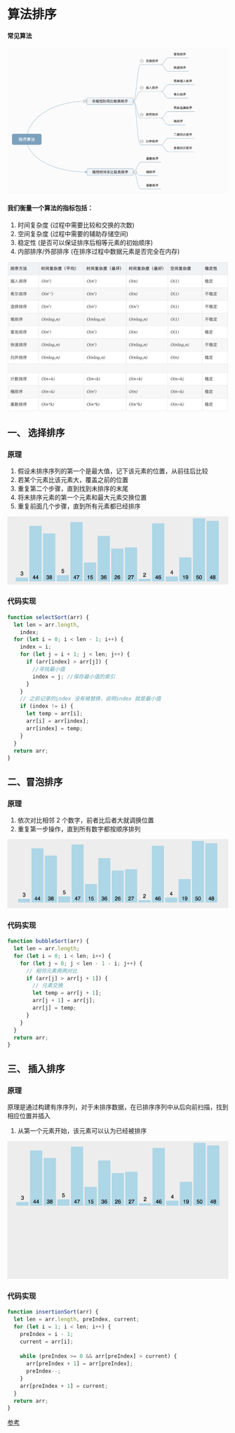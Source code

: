 # 算法排序

#### 常见算法

![](../.vuepress/public/pages/sort.png)


#### 我们衡量一个算法的指标包括：

1. 时间复杂度 (过程中需要比较和交换的次数)
2. 空间复杂度 (过程中需要的辅助存储空间)
3. 稳定性 (是否可以保证排序后相等元素的初始顺序)
4. 内部排序/外部排序 (在排序过程中数据元素是否完全在内存)

![](../.vuepress/public/pages/sort2.png)

## 一、 选择排序

### 原理

1. 假设未排序序列的第一个是最大值，记下该元素的位置，从前往后比较
2. 若某个元素比该元素大，覆盖之前的位置
3. 重复第二个步骤，直到找到未排序的末尾
4. 将未排序元素的第一个元素和最大元素交换位置
5. 重复前面几个步骤，直到所有元素都已经排序

![](../.vuepress/public/pages/slectSort.gif)


### 代码实现

```js
function selectSort(arr) {
  let len = arr.length,
    index;
  for (let i = 0; i < len - 1; i++) {
    index = i;
    for (let j = i + 1; j < len; j++) {
      if (arr[index] > arr[j]) {
        //寻找最小值
        index = j; //保存最小值的索引
      }
    }
    // 之前记录的index 没有被替换，说明index 就是最小值
    if (index != i) {
      let temp = arr[i];
      arr[i] = arr[index];
      arr[index] = temp;
    }
  }
  return arr;
}
```

## 二、冒泡排序

### 原理

1. 依次对比相邻 2 个数字，前者比后者大就调换位置
2. 重复第一步操作，直到所有数字都按顺序排列

![](../.vuepress/public/pages/bSort.gif)

### 代码实现

```js
function bubbleSort(arr) {
  let len = arr.length;
  for (let i = 0; i < len; i++) {
    for (let j = 0; j < len - 1 - i; j++) {
      // 相邻元素两两对比
      if (arr[j] > arr[j + 1]) {
        // 元素交换
        let temp = arr[j + 1]; 
        arr[j + 1] = arr[j];
        arr[j] = temp;
      }
    }
  }
  return arr;
}
```

## 三、 插入排序

### 原理

原理是通过构建有序序列，对于未排序数据，在已排序序列中从后向前扫描，找到相应位置并插入

1. 从第一个元素开始，该元素可以认为已经被排序


![](../.vuepress/public/pages/insertSort.gif)

### 代码实现

```js
function insertionSort(arr) {
  let len = arr.length, preIndex, current;
  for (let i = 1; i < len; i++) {
    preIndex = i - 1;
    current = arr[i];

    while (preIndex >= 0 && arr[preIndex] > current) {
      arr[preIndex + 1] = arr[preIndex];
      preIndex--;
    }
    arr[preIndex + 1] = current;
  }
  return arr;
}
```


[参考](https://blog.csdn.net/xiaoxiaojie12321/article/details/81380834)